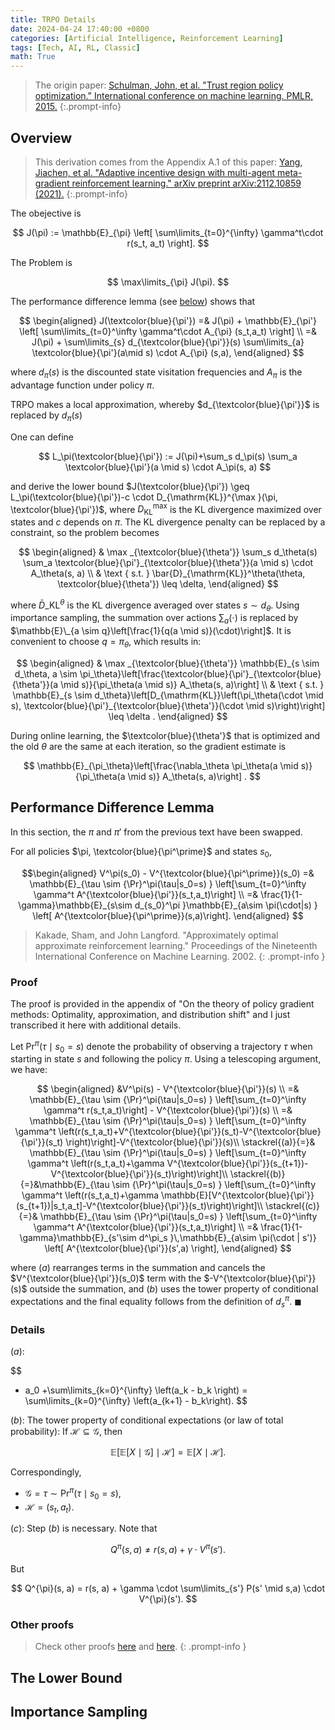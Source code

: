 ```yaml
---
title: TRPO Details
date: 2024-04-24 17:40:00 +0800
categories: [Artificial Intelligence, Reinforcement Learning]
tags: [Tech, AI, RL, Classic]
math: True
---
```


> The origin paper:
> [Schulman, John, et al. "Trust region policy optimization." International conference on machine learning. PMLR, 2015.](https://arxiv.org/abs/1502.05477)
{:.prompt-info}

## Overview

> This derivation comes from the Appendix A.1 of this paper: [Yang, Jiachen, et al. "Adaptive incentive design with multi-agent meta-gradient reinforcement learning." arXiv preprint arXiv:2112.10859 (2021).](https://arxiv.org/pdf/2112.10859.pdf)
{:.prompt-info}
<!-- > 
> Adaptive incentive design with multi-agent meta-gradient reinforcement learning.  
> Jiachen Yang, Ethan Wang, Rakshit Trivedi, Tuo Zhao, Hongyuan Zha.  
> International Conference on Autonomous Agents and Multiagent Systems (AAMAS 2022). -->

The obejective is

$$
J(\pi) := \mathbb{E}_{\pi} \left[ \sum\limits_{t=0}^{\infty} \gamma^t\cdot r(s_t, a_t) \right].
$$

The Problem is

$$
\max\limits_{\pi} J(\pi).
$$

The performance difference lemma (see [below](#performance-difference-lemma)) shows that

$$
\begin{aligned} 
J(\textcolor{blue}{\pi'}) =& J(\pi) + \mathbb{E}_{\pi'} \left[ \sum\limits_{t=0}^\infty \gamma^t\cdot A_{\pi} (s_t,a_t) \right] \\
=& J(\pi) + \sum\limits_{s} d_{\textcolor{blue}{\pi'}}(s) \sum\limits_{a} \textcolor{blue}{\pi'}(a\mid s) \cdot A_{\pi} (s,a),
\end{aligned}
$$

where $d_{\pi}(s)$ is the discounted state visitation frequencies and $A_{\pi}$ is the advantage function under policy $\pi$.

TRPO makes a local approximation, whereby $d_{\textcolor{blue}{\pi'}}$ is replaced by $d_{\pi}(s)$ 

One can define

$$
L_\pi(\textcolor{blue}{\pi'}) := J(\pi)+\sum_s d_\pi(s) \sum_a \textcolor{blue}{\pi'}(a \mid s) \cdot A_\pi(s, a)
$$

and derive the lower bound $J(\textcolor{blue}{\pi'}) \geq L_\pi(\textcolor{blue}{\pi'})-c \cdot D_{\mathrm{KL}}^{\max }(\pi, \textcolor{blue}{\pi'})$, where $D_{\mathrm{KL}}^{\max }$ is the KL divergence maximized over states and $c$ depends on $\pi$. The KL divergence penalty can be replaced by a constraint, so the problem becomes

$$
\begin{aligned}
& \max _{\textcolor{blue}{\theta'}} \sum_s d_\theta(s) \sum_a \textcolor{blue}{\pi'}_{\textcolor{blue}{\theta'}}(a \mid s) \cdot A_\theta(s, a) \\
& \text { s.t. } \bar{D}_{\mathrm{KL}}^\theta(\theta, \textcolor{blue}{\theta'}) \leq \delta,
\end{aligned}
$$

where $\bar{D}\_{\mathrm{KL}}^\theta$ is the KL divergence averaged over states $s \sim d_\theta$. Using importance sampling, the summation over actions $\sum_a(\cdot)$ is replaced by $\mathbb{E}\_{a \sim q}\left[\frac{1}{q(a \mid s)}(\cdot)\right]$. It is convenient to choose $q=\pi_\theta$, which results in:

$$
\begin{aligned}
& \max _{\textcolor{blue}{\theta'}} \mathbb{E}_{s \sim d_\theta, a \sim \pi_\theta}\left[\frac{\textcolor{blue}{\pi'}_{\textcolor{blue}{\theta'}}(a \mid s)}{\pi_\theta(a \mid s)} A_\theta(s, a)\right] \\
& \text { s.t. } \mathbb{E}_{s \sim d_\theta}\left[D_{\mathrm{KL}}\left(\pi_\theta(\cdot \mid s), \textcolor{blue}{\pi'}_{\textcolor{blue}{\theta'}}(\cdot \mid s)\right)\right] \leq \delta .
\end{aligned}
$$

During online learning, the $\textcolor{blue}{\theta'}$ that is optimized and the old $\theta$ are the same at each iteration, so the gradient estimate is

$$
\mathbb{E}_{\pi_\theta}\left[\frac{\nabla_\theta \pi_\theta(a \mid s)}{\pi_\theta(a \mid s)} A_\theta(s, a)\right] .
$$


## Performance Difference Lemma

In this section, the $\pi$ and $\pi'$ from the previous text have been swapped.

For all policies $\pi, \textcolor{blue}{\pi^\prime}$ and states
$s_0$,

$$\begin{aligned} V^\pi(s_0) - V^{\textcolor{blue}{\pi^\prime}}(s_0) =& \mathbb{E}_{\tau \sim {\Pr}^\pi(\tau|s_0=s) } \left[\sum_{t=0}^\infty \gamma^t A^{\textcolor{blue}{\pi'}}(s_t,a_t)\right] \\ =& \frac{1}{1-\gamma}\mathbb{E}_{s\sim d_{s_0}^\pi }\mathbb{E}_{a\sim \pi(\cdot|s) } \left[  A^{\textcolor{blue}{\pi^\prime}}(s,a)\right]. \end{aligned} $$

> Kakade, Sham, and John Langford. "Approximately optimal approximate reinforcement learning." Proceedings of the Nineteenth International Conference on Machine Learning. 2002.
{: .prompt-info }

### Proof

The proof is provided in the appendix of "On the theory of policy gradient methods: Optimality, approximation, and distribution shift" and I just transcribed it here with additional details.

Let $\Pr^\pi(\tau \mid s_0 = s)$ denote the probability of observing a trajectory $\tau$ when starting in state $s$ and following the policy $\pi$. Using a telescoping argument, we have:

$$
\begin{aligned}
&V^\pi(s) - V^{\textcolor{blue}{\pi'}}(s) \\
=&  \mathbb{E}_{\tau \sim {\Pr}^\pi(\tau|s_0=s) }
\left[\sum_{t=0}^\infty \gamma^t r(s_t,a_t)\right] - V^{\textcolor{blue}{\pi'}}(s) \\
=& \mathbb{E}_{\tau \sim {\Pr}^\pi(\tau|s_0=s) }
\left[\sum_{t=0}^\infty \gamma^t \left(r(s_t,a_t)+V^{\textcolor{blue}{\pi'}}(s_t)-V^{\textcolor{blue}{\pi'}}(s_t) \right)\right]-V^{\textcolor{blue}{\pi'}}(s)\\
\stackrel{(a)}{=}& \mathbb{E}_{\tau \sim {\Pr}^\pi(\tau|s_0=s) }
    \left[\sum_{t=0}^\infty \gamma^t \left(r(s_t,a_t)+\gamma V^{\textcolor{blue}{\pi'}}(s_{t+1})-V^{\textcolor{blue}{\pi'}}(s_t)\right)\right]\\
\stackrel{(b)}{=}&\mathbb{E}_{\tau \sim {\Pr}^\pi(\tau|s_0=s) }
    \left[\sum_{t=0}^\infty \gamma^t \left(r(s_t,a_t)+\gamma \mathbb{E}[V^{\textcolor{blue}{\pi'}}(s_{t+1})|s_t,a_t]-V^{\textcolor{blue}{\pi'}}(s_t)\right)\right]\\
\stackrel{(c)}{=}& \mathbb{E}_{\tau \sim {\Pr}^\pi(\tau|s_0=s) }
    \left[\sum_{t=0}^\infty \gamma^t A^{\textcolor{blue}{\pi'}}(s_t,a_t)\right] \\
=& \frac{1}{1-\gamma}\mathbb{E}_{s'\sim d^\pi_s }\,\mathbb{E}_{a\sim \pi(\cdot | s')}
    \left[ A^{\textcolor{blue}{\pi'}}(s',a) \right],
\end{aligned}
$$

where $(a)$ rearranges terms in the summation and cancels the $V^{\textcolor{blue}{\pi'}}(s_0)$ term with the $-V^{\textcolor{blue}{\pi'}}(s)$ outside the summation, and $(b)$ uses the tower property of conditional expectations and the final equality follows from the definition of $d^\pi_s$. $\blacksquare$

### Details

$(a)$:

$$
- a_0 +\sum\limits_{k=0}^{\infty} \left(a_k - b_k \right) = \sum\limits_{k=0}^{\infty} \left(a_{k+1} - b_k\right).
$$

$(b)$: The tower property of conditional expectations (or law of total probability):
If $\mathcal{H} \subseteq \mathcal{G}$, then

$$
\mathbb{E}\left[\mathbb{E}\left[X\mid \mathcal{G} \right] \mid \mathcal{H} \right] = \mathbb{E}\left[X\mid \mathcal{H} \right].
$$

Correspondingly, 
- $\mathcal{G} = \tau \sim {\Pr}^\pi(\tau \mid s_0=s)$, 
- $\mathcal{H} = (s_t,a_t)$.

$(c)$: Step $(b)$ is necessary. Note that

$$
Q^{\pi}(s, a) \ne r(s, a) + \gamma \cdot V^{\pi}(s').
$$

But

$$
Q^{\pi}(s, a) = r(s, a) + \gamma \cdot \sum\limits_{s'} P(s' \mid s,a) \cdot V^{\pi}(s').
$$

### Other proofs

> Check other proofs [here](https://people.cs.umass.edu/~akshay/courses/coms6998-11/files/lec7.pdf) and [here](https://wensun.github.io/CS4789_data/PDL.pdf).
{: .prompt-info }


## The Lower Bound

## Importance Sampling

